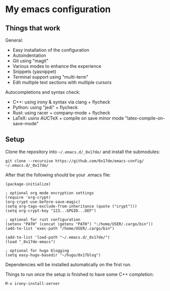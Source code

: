# My emacs configuration

## Things that work

General:
- Easy installation of the configuration
- Autoindentation
- Git using "magit"
- Various modes to enhance the experience
- Snippets (yasnippet)
- Terminal support using "multi-term"
- Edit multiple text sections with multiple cursors

Autocompletions and syntax check:
- C++: using irony & syntax via clang + flycheck
- Python: using "jedi" + flycheck
- Rust: using racer + company-mode + flycheck
- LaTeX: usinx AUCTeX + compile on save minor mode "latex-compile-on-save-mode"

## Setup

Clone the repository into `~/.emacs.d/_0x17de/` and install the submodules:
```
git clone --recursive https://github.com/0x17de/emacs-config/ ~/.emacs.d/_0x17de/
```

After that the following should be your .emacs file:

```
(package-initialize)

; optional org mode encryption settings
(require 'org-crypt)
(org-crypt-use-before-save-magic)
(setq org-tags-exclude-from-inheritance (quote ("crypt")))
(setq org-crypt-key "123...GPGID...DEF")

; optional for rust configuration
(setenv "PATH" (concat (getenv "PATH") ":/home/USER/.cargo/bin"))
(add-to-list 'exec-path "/home/USER/.cargo/bin")

(add-to-list 'load-path "~/.emacs.d/_0x17de/")
(load "_0x17de-emacs")

; optional for hugo blogging
(setq easy-hugo-basedir "~/hugo/0x17blog")
```

Dependencies will be installed automatically on the first run.

Things to run once the setup is finished to have some C++ completion:
```
M-x irony-install-server
```
